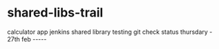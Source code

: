 # shared-libs-trail
calculator app
jenkins shared library testing
git check status
thursdary - 27th feb -----

